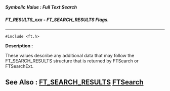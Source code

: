 ##### Symbolic Value : Full Text Search
##### FT_RESULTS_xxx - FT_SEARCH_RESULTS Flags.
---
```
#include <ft.h>
```
**Description :**

These values describe any additional data that may follow the FT_SEARCH_RESULTS 
structure that is returned by FTSearch or FTSearchExt.

**See Also :**
[FT_SEARCH_RESULTS](/domino-c-api-docs/reference/Data/FT_SEARCH_RESULTS)
[FTSearch](/domino-c-api-docs/reference/Func/FTSearch)
---
